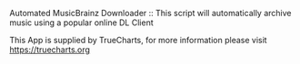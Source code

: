 Automated MusicBrainz Downloader :: This script will automatically archive music using a popular online DL Client

This App is supplied by TrueCharts, for more information please visit https://truecharts.org

